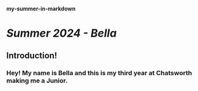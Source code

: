 #### my-summer-in-markdown

# ***Summer 2024 - Bella***

## Introduction!
### Hey! My name is Bella and this is my third year at Chatsworth making me a Junior. 



